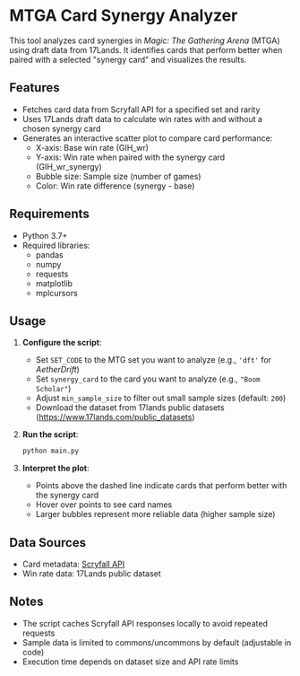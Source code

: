 
# MTGA Card Synergy Analyzer

This tool analyzes card synergies in *Magic: The Gathering Arena* (MTGA) using draft data from 17Lands. It identifies cards that perform better when paired with a selected "synergy card" and visualizes the results.

## Features

- Fetches card data from Scryfall API for a specified set and rarity
- Uses 17Lands draft data to calculate win rates with and without a chosen synergy card
- Generates an interactive scatter plot to compare card performance:
  - X-axis: Base win rate (GIH_wr)
  - Y-axis: Win rate when paired with the synergy card (GIH_wr_synergy)
  - Bubble size: Sample size (number of games)
  - Color: Win rate difference (synergy - base)

## Requirements

- Python 3.7+
- Required libraries:
  - pandas
  - numpy
  - requests
  - matplotlib
  - mplcursors

## Usage

1. **Configure the script**:
   - Set `SET_CODE` to the MTG set you want to analyze (e.g., `'dft'` for *AetherDrift*)
   - Set `synergy_card` to the card you want to analyze (e.g., `"Boom Scholar"`)
   - Adjust `min_sample_size` to filter out small sample sizes (default: `200`)
   - Download the dataset from 17lands public datasets (https://www.17lands.com/public_datasets)
2. **Run the script**:
   ```bash
   python main.py
   ```

3. **Interpret the plot**:
   - Points above the dashed line indicate cards that perform better with the synergy card
   - Hover over points to see card names
   - Larger bubbles represent more reliable data (higher sample size)

## Data Sources

- Card metadata: [Scryfall API](https://scryfall.com/docs/api)
- Win rate data: 17Lands public dataset

## Notes

- The script caches Scryfall API responses locally to avoid repeated requests
- Sample data is limited to commons/uncommons by default (adjustable in code)
- Execution time depends on dataset size and API rate limits
